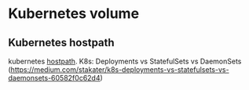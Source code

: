 
Kubernetes volume
====================

Kubernetes hostpath
---------------------

kubernetes [hostpath](https://kubernetes.io/docs/concepts/storage/volumes/#hostpath/).
K8s: Deployments vs StatefulSets vs DaemonSets (https://medium.com/stakater/k8s-deployments-vs-statefulsets-vs-daemonsets-60582f0c62d4)